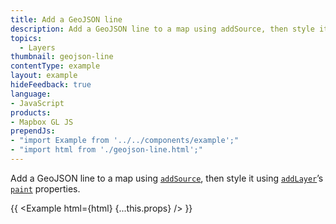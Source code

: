 ```yaml
---
title: Add a GeoJSON line
description: Add a GeoJSON line to a map using addSource, then style it using addLayer’s paint properties.
topics:
  - Layers
thumbnail: geojson-line
contentType: example
layout: example
hideFeedback: true
language:
- JavaScript
products:
- Mapbox GL JS
prependJs:
- "import Example from '../../components/example';"
- "import html from './geojson-line.html';"
---
```


Add a GeoJSON line to a map using [`addSource`](https://maplibre.org/maplibre-gl-js-docs/api/map/#map#addsource), then style it using [`addLayer`](https://maplibre.org/maplibre-gl-js-docs/api/map/#map#addlayer)’s [`paint`](https://maplibre.org/maplibre-gl-js-docs/style-spec/layers/#line) properties.

{{ <Example html={html} {...this.props} /> }}
